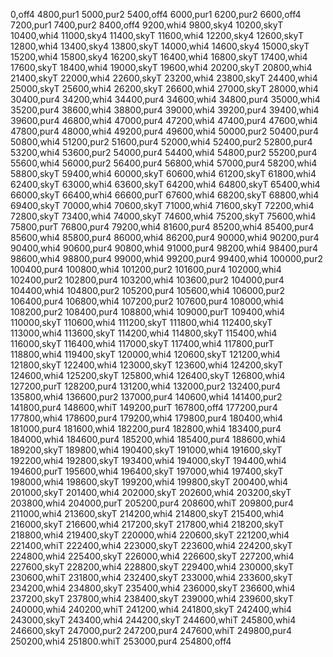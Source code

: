 0,off4
4800,pur1
5000,pur2
5400,off4
6000,pur1
6200,pur2
6600,off4
7200,pur1
7400,pur2
8400,off4
9200,whi4
9800,sky4
10200,skyT
10400,whi4
11000,sky4
11400,skyT
11600,whi4
12200,sky4
12600,skyT
12800,whi4
13400,sky4
13800,skyT
14000,whi4
14600,sky4
15000,skyT
15200,whi4
15800,sky4
16200,skyT
16400,whi4
16800,skyT
17400,whi4
17600,skyT
18400,whi4
19000,skyT
19600,whi4
20200,skyT
20800,whi4
21400,skyT
22000,whi4
22600,skyT
23200,whi4
23800,skyT
24400,whi4
25000,skyT
25600,whi4
26200,skyT
26600,whi4
27000,skyT
28000,whi4
30400,pur4
34200,whi4
34400,pur4
34600,whi4
34800,pur4
35000,whi4
35200,pur4
38600,whi4
38800,pur4
39000,whi4
39200,pur4
39400,whi4
39600,pur4
46800,whi4
47000,pur4
47200,whi4
47400,pur4
47600,whi4
47800,pur4
48000,whi4
49200,pur4
49600,whi4
50000,pur2
50400,pur4
50800,whi4
51200,pur2
51600,pur4
52000,whi4
52400,pur2
52800,pur4
53200,whi4
53600,pur2
54000,pur4
54400,whi4
54800,pur2
55200,pur4
55600,whi4
56000,pur2
56400,pur4
56800,whi4
57000,pur4
58200,whi4
58800,skyT
59400,whi4
60000,skyT
60600,whi4
61200,skyT
61800,whi4
62400,skyT
63000,whi4
63600,skyT
64200,whi4
64800,skyT
65400,whi4
66000,skyT
66400,whi4
66600,purT
67600,whi4
68200,skyT
68800,whi4
69400,skyT
70000,whi4
70600,skyT
71000,whi4
71600,skyT
72200,whi4
72800,skyT
73400,whi4
74000,skyT
74600,whi4
75200,skyT
75600,whi4
75800,purT
76800,pur4
79200,whi4
81600,pur4
85200,whi4
85400,pur4
85600,whi4
85800,pur4
86000,whi4
86200,pur4
90000,whi4
90200,pur4
90400,whi4
90600,pur4
90800,whi4
91000,pur4
98200,whi4
98400,pur4
98600,whi4
98800,pur4
99000,whi4
99200,pur4
99400,whi4
100000,pur2
100400,pur4
100800,whi4
101200,pur2
101600,pur4
102000,whi4
102400,pur2
102800,pur4
103200,whi4
103600,pur2
104000,pur4
104400,whi4
104800,pur2
105200,pur4
105600,whi4
106000,pur2
106400,pur4
106800,whi4
107200,pur2
107600,pur4
108000,whi4
108200,pur2
108400,pur4
108800,whi4
109000,purT
109400,whi4
110000,skyT
110600,whi4
111200,skyT
111800,whi4
112400,skyT
113000,whi4
113600,skyT
114200,whi4
114800,skyT
115400,whi4
116000,skyT
116400,whi4
117000,skyT
117400,whi4
117800,purT
118800,whi4
119400,skyT
120000,whi4
120600,skyT
121200,whi4
121800,skyT
122400,whi4
123000,skyT
123600,whi4
124200,skyT
124600,whi4
125200,skyT
125800,whi4
126400,skyT
126800,whi4
127200,purT
128200,pur4
131200,whi4
132000,pur2
132400,pur4
135800,whi4
136600,pur2
137000,pur4
140600,whi4
141400,pur2
141800,pur4
148600,whiT
149200,purT
167800,off4
177200,pur4
177800,whi4
178600,pur4
179200,whi4
179800,pur4
180400,whi4
181000,pur4
181600,whi4
182200,pur4
182800,whi4
183400,pur4
184000,whi4
184600,pur4
185200,whi4
185400,pur4
188600,whi4
189200,skyT
189800,whi4
190400,skyT
191000,whi4
191600,skyT
192200,whi4
192800,skyT
193400,whi4
194000,skyT
194400,whi4
194600,purT
195600,whi4
196400,skyT
197000,whi4
197400,skyT
198000,whi4
198600,skyT
199200,whi4
199800,skyT
200400,whi4
201000,skyT
201400,whi4
202000,skyT
202600,whi4
203200,skyT
203800,whi4
204000,purT
205200,pur4
208600,whiT
209800,pur4
211000,whi4
213600,skyT
214200,whi4
214800,skyT
215400,whi4
216000,skyT
216600,whi4
217200,skyT
217800,whi4
218200,skyT
218800,whi4
219400,skyT
220000,whi4
220600,skyT
221200,whi4
221400,whiT
222400,whi4
223000,skyT
223600,whi4
224200,skyT
224800,whi4
225400,skyT
226000,whi4
226600,skyT
227200,whi4
227600,skyT
228200,whi4
228800,skyT
229400,whi4
230000,skyT
230600,whiT
231800,whi4
232400,skyT
233000,whi4
233600,skyT
234200,whi4
234800,skyT
235400,whi4
236000,skyT
236600,whi4
237200,skyT
237800,whi4
238400,skyT
239000,whi4
239600,skyT
240000,whi4
240200,whiT
241200,whi4
241800,skyT
242400,whi4
243000,skyT
243400,whi4
244200,skyT
244600,whiT
245800,whi4
246600,skyT
247000,pur2
247200,pur4
247600,whiT
249800,pur4
250200,whi4
251800.whiT
253000,pur4
254800,off4
